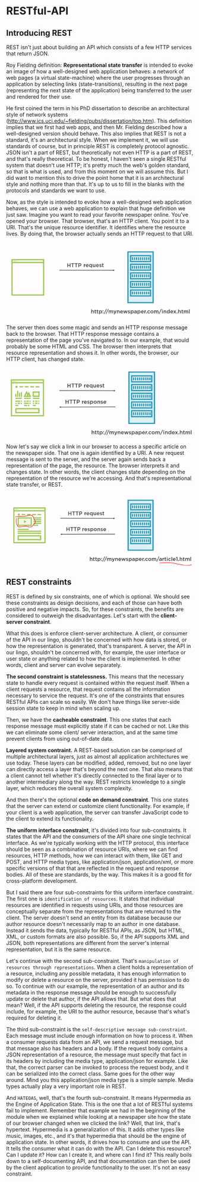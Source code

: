 # RESTful-API

## Introducing REST

REST isn't just about building an API which consists of a few HTTP services that return JSON.

Roy Fielding definition: **Representational state transfer** is intended to evoke an image of how a well-designed web application behaves: a network of web pages (a virtual state-machine) where the user progresses through an application by selecting links (state-transitions), resulting in the next page (representing the next state of the application) being transferred to the user and rendered for their use.

He first coined the term in his PhD dissertation to describe an architectural style of network systems (http://www.ics.uci.edu/~fielding/pubs/dissertation/top.htm). This definition implies that we first had web apps, and then Mr. Fielding described how a well-designed version should behave. This also implies that REST is not a standard, it's an architectural style. When we implement it, we will use standards of course, but in principle REST is completely protocol agnostic. JSON isn't a part of REST, but theoretically not even HTTP is a part of REST, and that's really theoretical. To be honest, I haven't seen a single RESTful system that doesn't use HTTP; it's pretty much the web's golden standard, so that is what is used, and from this moment on we will assume this. But I did want to mention this to drive the point home that it is an architectural style and nothing more than that. It's up to us to fill in the blanks with the protocols and standards we want to use.

Now, as the style is intended to evoke how a well-designed web application behaves, we can use a web application to explain that huge definition we just saw. Imagine you want to read your favorite newspaper online. You've opened your browser. That browser, that's an HTTP client. You point it to a URI. That's the unique resource identifier. It identifies where the resource lives. By doing that, the browser actually sends an HTTP request to that URI.

<img src="https://github.com/KiraDiShira/RESTful-API/blob/master/Images/Rest1.PNG" />

The server then does some magic and sends an HTTP response message back to the browser. That HTTP response message contains a representation of the page you've navigated to. In our example, that would probably be some HTML and CSS. The browser then interprets that resource representation and shows it. In other words, the browser, our HTTP client, has changed state.

<img src="https://github.com/KiraDiShira/RESTful-API/blob/master/Images/Rest2.PNG" />

Now let's say we click a link in our browser to access a specific article on the newspaper side. That one is again identified by a URI. A new request message is sent to the server, and the server again sends back a representation of the page, the resource. The browser interprets it and changes state. In other words, the client changes state depending on the representation of the resource we're accessing. And that's representational state transfer, or REST.

<img src="https://github.com/KiraDiShira/RESTful-API/blob/master/Images/Rest3.PNG" />

## REST constraints

REST is defined by six constraints, one of which is optional. We should see these constraints as design decisions, and each of those can have both positive and negative impacts. So, for these constraints, the benefits are considered to outweigh the disadvantages. Let's start with the **client-server constraint**.

What this does is enforce client-server architecture. A client, or consumer of the API in our lingo, shouldn't be concerned with how data is stored, or how the representation is generated, that's transparent. A server, the API in our lingo, shouldn't be concerned with, for example, the user interface or user state or anything related to how the client is implemented. In other words, client and server can evolve separately.

**The second constraint is statelessness.** This means that the necessary state to handle every request is contained within the request itself. When a client requests a resource, that request contains all the information necessary to service the request. It's one of the constraints that ensures RESTful APIs can scale so easily. We don't have things like server-side session state to keep in mind when scaling up.

Then, we have the **cacheable constraint**. This one states that each response message must explicitly state if it can be cached or not. Like this we can eliminate some client/ server interaction, and at the same time prevent clients from using out-of-date data.

**Layered system contraint.** A REST-based solution can be comprised of multiple architectural layers, just as almost all application architectures we use today. These layers can be modified, added, removed, but no one layer can directly access a layer that's beyond the next one. That also means that a client cannot tell whether it's directly connected to the final layer or to another intermediary along the way. REST restricts knowledge to a single layer, which reduces the overall system complexity.

And then there's the optional **code on demand constraint**. This one states that the server can extend or customize client functionality. For example, if your client is a web application, the server can transfer JavaScript code to the client to extend its functionality.

**The uniform interface constraint**, it's divided into four sub-constraints. It states that the API and the consumers of the API share one single technical interface. As we're typically working with the HTTP protocol, this interface should be seen as a combination of resource URIs, where we can find resources, HTTP methods, how we can interact with them, like GET and POST, and HTTP media types, like application/json, application/xml, or more specific versions of that that are reflected in the request and response bodies. All of these are standards, by the way. This makes it is a good fit for cross-platform development.

But I said there are four sub-constraints for this uniform interface constraint. The first one is `identification of resources`. It states that individual resources are identified in requests using URIs, and those resources are conceptually separate from the representations that are returned to the client. The server doesn't send an entity from its database because our author resource doesn't necessarily map to an author in one database. Instead it sends the data, typically for RESTful APIs, as JSON, but HTML, XML, or custom formats are also possible. So, if the API supports XML and JSON, both representations are different from the server's internal representation, but it is the same resource.

Let's continue with the second sub-constraint. That's `manipulation of resources through representations`. When a client holds a representation of a resource, including any possible metadata, it has enough information to modify or delete a resource on the server, provided it has permission to do so. To continue with our example, the representation of an author and its metadata in the response message should be enough to successfully update or delete that author, if the API allows that. But what does that mean? Well, if the API supports deleting the resource, the response could include, for example, the URI to the author resource, because that's what's required for deleting it.

The third sub-constraint is the `self-descriptive message sub-constraint`. Each message must include enough information on how to process it. When a consumer requests data from an API, we send a request message, but that message also has headers and a body. If the request body contains a JSON representation of a resource, the message must specify that fact in its headers by including the media type, application/json for example. Like that, the correct parser can be invoked to process the request body, and it can be serialized into the correct class. Same goes for the other way around. Mind you this application/json media type is a simple sample. Media types actually play a very important role in REST.

And `HATEOAS`, well, that's the fourth sub-constraint. It means Hypermedia as the Engine of Application State. This is the one that a lot of RESTful systems fail to implement. Remember that example we had in the beginning of the module when we explained while looking at a newspaper site how the state of our browser changed when we clicked the link? Well, that link, that's hypertext. Hypermedia is a generalization of this. It adds other types like music, images, etc., and it's that hypermedia that should be the engine of application state. In other words, it drives how to consume and use the API. It tells the consumer what it can do with the API. Can I delete this resource? Can I update it? How can I create it, and where can I find it? This really boils down to a self-documenting API, and that documentation can then be used by the client application to provide functionality to the user. It's not an easy constraint.
